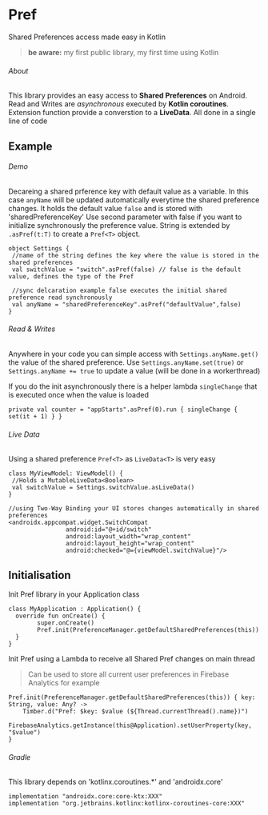 # Pref
Shared Preferences access made easy in Kotlin
> **be aware:** my first public library, my first time using Kotlin

###### About 
This library provides an easy access to **Shared Preferences** on Android.
Read and Writes are *asynchronous* executed by **Kotlin coroutines**.
Extension function provide a converstion to a **LiveData**.
All done in a single line of code

## Example

###### Demo 
Decareing a shared prference key with default value as a variable. In this case `anyName` will be updated automatically everytime the shared preference changes. It holds the default value `false` and is stored with 'sharedPreferenceKey'
Use second parameter with false if you want to initialize synchronously the preference value.
String is extended by `.asPref(t:T)` to create a `Pref<T>` object.
```
object Settings {
 //name of the string defines the key where the value is stored in the shared preferences
 val switchValue = "switch".asPref(false) // false is the default value, defines the type of the Pref
 
 //sync delcaration example false executes the initial shared preference read synchronously
 val anyName = "sharedPreferenceKey".asPref("defaultValue",false)
}
```

###### Read & Writes 
Anywhere in your code you can simple access with `Settings.anyName.get()` the value of the shared preference.
Use `Settings.anyName.set(true)` or `Settings.anyName += true` to update a value (will be done in a workerthread)

If you do the init asynchronously there is a helper lambda `singleChange` that is executed once when the value is loaded
```
private val counter = "appStarts".asPref(0).run { singleChange { set(it + 1) } }
```

###### Live Data
Using a shared preference `Pref<T>` as `LiveData<T>` is very easy
```
class MyViewModel: ViewModel() {
 //Holds a MutableLiveData<Boolean>
 val switchValue = Settings.switchValue.asLiveData()
}

//using Two-Way Binding your UI stores changes automatically in shared preferences
<androidx.appcompat.widget.SwitchCompat
                android:id="@+id/switch"
                android:layout_width="wrap_content"
                android:layout_height="wrap_content"
                android:checked="@={viewModel.switchValue}"/>
```

## Initialisation 
Init Pref library in your Application class
```
class MyApplication : Application() {
  override fun onCreate() {
        super.onCreate()
        Pref.init(PreferenceManager.getDefaultSharedPreferences(this))
  }
}
```
Init Pref using a Lambda to receive all Shared Pref changes on main thread
> Can be used to store all current user preferences in Firebase Analytics for example
```
Pref.init(PreferenceManager.getDefaultSharedPreferences(this)) { key: String, value: Any? ->
    Timber.d("Pref: $key: $value (${Thread.currentThread().name})")
    FirebaseAnalytics.getInstance(this@Application).setUserProperty(key, "$value")
}
```

###### Gradle 
This library depends on 'kotlinx.coroutines.*' and 'androidx.core'
```
implementation "androidx.core:core-ktx:XXX"
implementation "org.jetbrains.kotlinx:kotlinx-coroutines-core:XXX"
```


